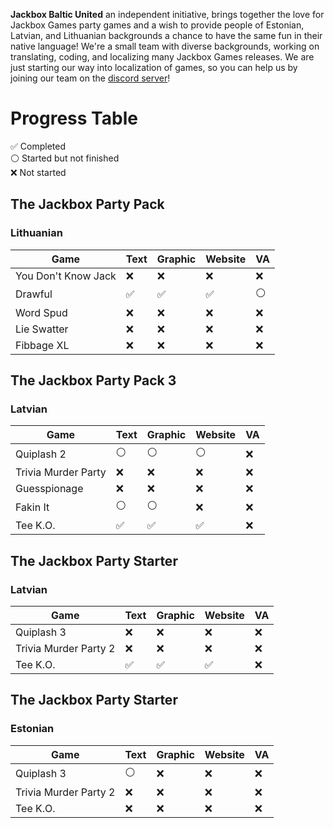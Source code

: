 <strong>Jackbox Baltic United</strong> an independent initiative, brings together the love for Jackbox Games party games and a wish to provide people of Estonian, Latvian, and Lithuanian backgrounds a chance to have the same fun in their native language! We're a small team with diverse backgrounds, working on translating, coding, and localizing many Jackbox Games releases. We are just starting our way into localization of games, so you can help us by joining our team on the [discord server](https://discord.com/invite/TNK3wsHHUW)!

# Progress Table
✅ Completed</br>
⚪ Started but not finished</br>
❌ Not started

## The Jackbox Party Pack
### Lithuanian
| Game | Text | Graphic | Website | VA |
| ------------- | ------------- | ------------- | ------------- | ------------- |
| You Don't Know Jack | ❌ | ❌ | ❌ | ❌ |
| Drawful | ✅ | ✅ | ✅ | ⚪ |
| Word Spud  | ❌ | ❌ | ❌ | ❌ |
| Lie Swatter | ❌ | ❌ | ❌ | ❌ |
| Fibbage XL | ❌ | ❌ | ❌ | ❌ |

## The Jackbox Party Pack 3
### Latvian
| Game | Text | Graphic | Website | VA |
| ------------- | ------------- | ------------- | ------------- | ------------- |
| Quiplash 2 | ⚪ | ⚪ | ⚪ | ❌ |
| Trivia Murder Party  | ❌ | ❌ | ❌ | ❌ |
| Guesspionage  | ❌ | ❌ | ❌ | ❌ |
| Fakin It | ⚪ | ⚪ | ❌ | ❌ |
| Tee K.O. | ✅ | ✅ | ✅ | ❌ |

## The Jackbox Party Starter
### Latvian
| Game | Text | Graphic | Website | VA |
| ------------- | ------------- | ------------- | ------------- | ------------- |
| Quiplash 3 | ❌ | ❌ | ❌ | ❌ |
| Trivia Murder Party 2  | ❌ | ❌ | ❌ | ❌ |
| Tee K.O. | ✅ | ✅ | ✅ | ❌ |

## The Jackbox Party Starter
### Estonian
| Game | Text | Graphic | Website | VA |
| ------------- | ------------- | ------------- | ------------- | ------------- |
| Quiplash 3 | ⚪ | ❌ | ❌ | ❌ |
| Trivia Murder Party 2  | ❌ | ❌ | ❌ | ❌ |
| Tee K.O. | ❌ | ❌ | ❌ | ❌ |